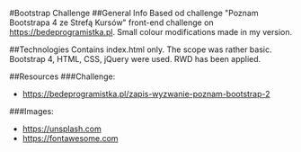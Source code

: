 #Bootstrap Challenge
##General Info
Based od challenge "Poznam Bootstrapa 4 ze Strefą Kursów" front-end challenge on https://bedeprogramistka.pl. Small colour modifications made in my version.

##Technologies
Contains index.html only. The scope was rather basic. Bootstrap 4, HTML, CSS, jQuery were used. RWD has been applied. 

##Resources
###Challenge:
* https://bedeprogramistka.pl/zapis-wyzwanie-poznam-bootstrap-2

###Images:
* https://unsplash.com
* https://fontawesome.com

